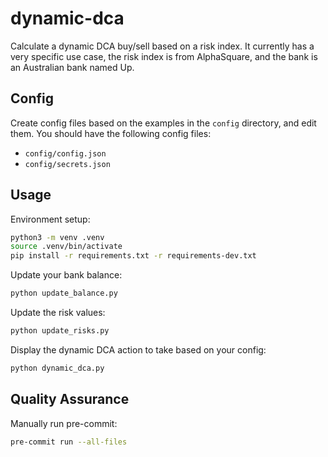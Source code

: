 # dynamic-dca
Calculate a dynamic DCA buy/sell based on a risk index. It currently has a very specific use case, the risk
index is from AlphaSquare, and the bank is an Australian bank named Up.

## Config
Create config files based on the examples in the `config` directory, and edit them. You should have the
following config files:
* `config/config.json`
* `config/secrets.json`

## Usage

Environment setup:

```bash
python3 -m venv .venv
source .venv/bin/activate
pip install -r requirements.txt -r requirements-dev.txt
```

Update your bank balance:

```bash
python update_balance.py
```

Update the risk values:

```bash
python update_risks.py
```

Display the dynamic DCA action to take based on your config:

```bash
python dynamic_dca.py
```

## Quality Assurance

Manually run pre-commit:

```bash
pre-commit run --all-files
```
